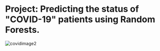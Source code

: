 
# Project: Predicting the status of "COVID-19" patients using Random Forests.

![covidimage2](https://user-images.githubusercontent.com/67468718/106261986-2ca7f600-61d7-11eb-84e1-29362d5a425e.png)
